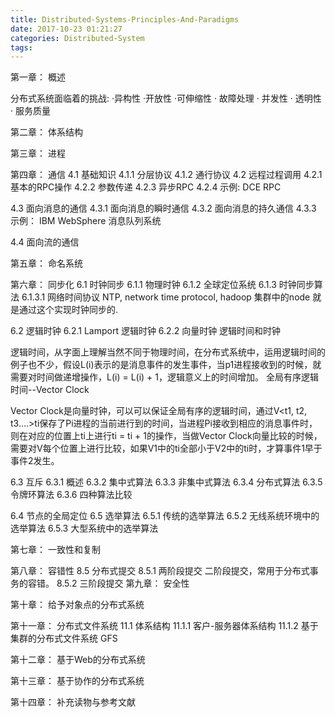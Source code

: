 ```yaml
---
title: Distributed-Systems-Principles-And-Paradigms
date: 2017-10-23 01:21:27
categories: Distributed-System
tags:
---
```


第一章： 概述

分布式系统面临着的挑战:
·异构性
·开放性
·可伸缩性
· 故障处理
· 并发性
· 透明性
· 服务质量


第二章： 体系结构

第三章： 进程

第四章： 通信
4.1 基础知识
4.1.1 分层协议
4.1.2 通行协议
4.2 远程过程调用
4.2.1 基本的RPC操作
4.2.2 参数传递
4.2.3 异步RPC
4.2.4 示例: DCE RPC

4.3 面向消息的通信
4.3.1 面向消息的瞬时通信
4.3.2 面向消息的持久通信
4.3.3 示例： IBM WebSphere 消息队列系统

4.4 面向流的通信


第五章： 命名系统

第六章： 同步化
6.1 时钟同步
6.1.1 物理时钟
6.1.2 全球定位系统
6.1.3 时钟同步算法
6.1.3.1 网络时间协议 
NTP, network time protocol, hadoop 集群中的node 就是通过这个实现时钟同步的.

6.2 逻辑时钟
6.2.1 Lamport 逻辑时钟
6.2.2 向量时钟
逻辑时间和时钟

逻辑时间，从字面上理解当然不同于物理时间，在分布式系统中，运用逻辑时间的例子也不少，假设L(i)表示的是消息事件的发生事件，当p1进程接收到的时候，就需要对时间做递增操作，L(i) = L(i) + 1，逻辑意义上的时间增加。
全局有序逻辑时间--Vector Clock

Vector Clock是向量时钟，可以可以保证全局有序的逻辑时间，通过V&lt;t1, t2, t3....&gt;ti保存了Pi进程的当前进行到的时间，当进程Pi接收到相应的消息事件时，则在对应的位置上ti上进行ti = ti + 1的操作，当做Vector Clock向量比较的时候，需要对V每个位置上进行比较，如果V1中的ti全部小于V2中的ti时，才算事件1早于事件2发生。


6.3 互斥
6.3.1 概述
6.3.2 集中式算法
6.3.3 非集中式算法
6.3.4 分布式算法
6.3.5 令牌环算法
6.3.6 四种算法比较

6.4 节点的全局定位
6.5 选举算法
6.5.1 传统的选举算法
6.5.2 无线系统环境中的选举算法
6.5.3 大型系统中的选举算法

第七章： 一致性和复制

第八章： 容错性
8.5 分布式提交
8.5.1 两阶段提交
二阶段提交，常用于分布式事务的容错。
8.5.2 三阶段提交
第九章： 安全性

第十章： 给予对象点的分布式系统

第十一章： 分布式文件系统
11.1 体系结构
11.1.1 客户-服务器体系结构
11.1.2 基于集群的分布式文件系统
GFS


第十二章： 基于Web的分布式系统

第十三章： 基于协作的分布式系统

第十四章： 补充读物与参考文献
